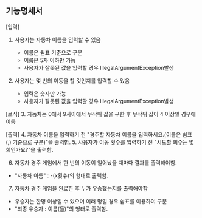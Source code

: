 ## 기능명세서

[입력]
1. 사용자는 자동차 이름을 입력할 수 있음
   - 이름은 쉼표 기준으로 구분
   - 이름은 5자 이하만 가능
   - 사용자가 잘못된 값을 입력할 경우 IllegalArgumentException발생 

2. 사용자는 몇 번의 이동을 할 것인지를 입력할 수 있음
   - 입력은 숫자만 가능 
   - 사용자가 잘못된 값을 입력할 경우 IllegalArgumentException발생

[로직]
3. 자동차는 0에서 9사이에서 무작위 값을 구한 후 무작위 값이 4 이상일 경우에 이동

[출력]
4. 자동차 이름을 입력하기 전 "경주할 자동차 이름을 입력하세요.(이름은 쉼표(,) 기준으로 구분)"을 출력함.
5. 사용자가 이동 횟수를 입력하기 전 "시도할 회수는 몇회인가요?"을 출력함.

6. 자동차 경주 게임에서 한 번의 이동이 일어났을 때마다 결과를 출력해야함.
  - "자동차 이름" : -(x횟수)의 형태로 출력함.

7. 자동차 경주 게임을 완료한 후 누가 우승했는지를 출력해야함
  - 우승자는 한명 이상일 수 있으며 여러 명일 경우 쉼표를 이용하여 구분
  - "최종 우승자 : 이름(들)"의 형태로 출력함.
